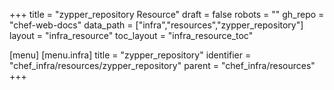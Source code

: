 +++
title = "zypper_repository Resource"
draft = false
robots = ""
gh_repo = "chef-web-docs"
data_path = ["infra","resources","zypper_repository"]
layout = "infra_resource"
toc_layout = "infra_resource_toc"

[menu]
  [menu.infra]
    title = "zypper_repository"
    identifier = "chef_infra/resources/zypper_repository"
    parent = "chef_infra/resources"
+++

<!-- The contents of this page are automatically generated from the zypper_repository.yaml file in the data/infra/resources directory. -->
<!-- To suggest a change, edit the https://github.com/chef/chef/blob/main/lib/chef/resource/zypper_repository.rb file and submit a pull request to the https://github.com/chef/chef repository. -->
<!-- markdownlint-disable-file -->
